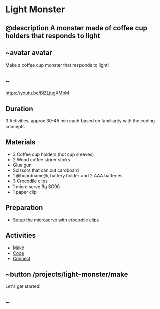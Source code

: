 
# Light Monster

## @description A monster made of coffee cup holders that responds to light

## ~avatar avatar

Make a coffee cup monster that responds to light!

## ~

https://youtu.be/BiZLjugXMbM

## Duration

3 Activities, approx 30-45 min each based on familiarity with the coding concepts

## Materials

* 3 Coffee cup holders (hot cup sleeves)
* 2 Wood coffee strirer sticks
* Glue gun
* Scissors that can cut cardboard
* 1 @boardname@, battery holder and 2 AAA batteries
* 3 Crocodile clips
* 1 micro servo 9g SG90
* 1 paper clip

## Preparation

* [Setup the microservo with crocodile clips](/device/servo)

## Activities

* [Make](/projects/light-monster/make)  
* [Code](/projects/light-monster/code)  
* [Connect](/projects/light-monster/connect)  

## ~button /projects/light-monster/make

Let's get started!

## ~
